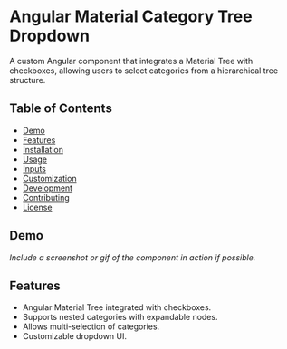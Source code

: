 # Angular Material Category Tree Dropdown

A custom Angular component that integrates a Material Tree with checkboxes, allowing users to select categories from a hierarchical tree structure.

## Table of Contents

- [Demo](#demo)
- [Features](#features)
- [Installation](#installation)
- [Usage](#usage)
- [Inputs](#inputs)
- [Customization](#customization)
- [Development](#development)
- [Contributing](#contributing)
- [License](#license)

## Demo

*Include a screenshot or gif of the component in action if possible.*

## Features

- Angular Material Tree integrated with checkboxes.
- Supports nested categories with expandable nodes.
- Allows multi-selection of categories.
- Customizable dropdown UI.



   
